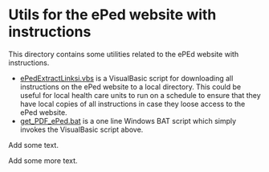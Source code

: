 # Utils for the ePed website with instructions

This directory contains some utilities related to the ePEd website with
instructions.

 * [ePedExtractLinksi.vbs](ePedExtractLinks.vbs) is a VisualBasic script for
   downloading all instructions on the ePed website to a local directory. This
   could be useful for local health care units to run on a schedule to ensure
   that they have local copies of all instructions in case they loose access
   to the ePed website.
 * [get\_PDF\_ePed.bat](get_PDF_ePEd.bat) is a one line Windows BAT script
   which simply invokes the VisualBasic script above.

Add some text.

Add some more text.
